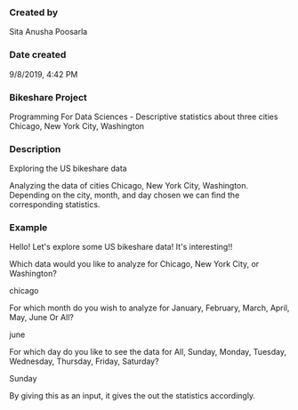 ### Created by
Sita Anusha Poosarla

### Date created
9/8/2019, 4:42 PM

### Bikeshare Project
Programming For Data Sciences - Descriptive statistics about three cities Chicago, New York City, Washington

### Description
Exploring the US bikeshare data

Analyzing the data of cities Chicago, New York City, Washington. Depending on the city, month, and day chosen we can find the corresponding statistics.

### Example

Hello! Let's explore some US bikeshare data! It's interesting!!

Which data would you like to analyze for Chicago, New York City, or Washington?

chicago

For which month do you wish to analyze for January, February, March, April, May, June Or All?

june

For which day do you like to see the data for All, Sunday, Monday, Tuesday, Wednesday, Thursday, Friday, Saturday?

Sunday

By giving this as an input, it gives the out the statistics accordingly.
